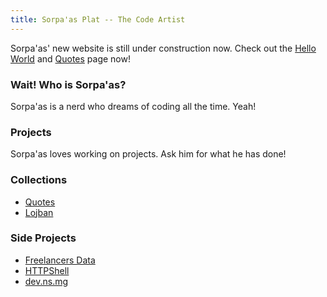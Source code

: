```yaml
---
title: Sorpa'as Plat -- The Code Artist
---
```


Sorpa'as' new website is still under construction now. Check out the [Hello World](/hello-world.html) and [Quotes](/quotes.html) page now!

### Wait! Who is Sorpa'as?

Sorpa'as is a nerd who dreams of coding all the time. Yeah!


### Projects

Sorpa'as loves working on projects. Ask him for what he has done!

### Collections

* [Quotes](/quotes.html)
* [Lojban](/lojban.html)

### Side Projects

* [Freelancers Data](/freelancers.html)
* [HTTPShell](https://github.com/sorpaas/httpshell)
* [dev.ns.mg](http://dev.ns.mg)
